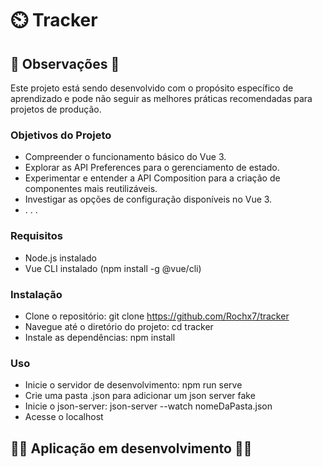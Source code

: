 # ⏲️ Tracker
## 🚨 Observações 🚨
Este projeto está sendo desenvolvido com o propósito específico de aprendizado e pode não seguir as melhores práticas recomendadas para projetos de produção.

### Objetivos do Projeto
- Compreender o funcionamento básico do Vue 3.
- Explorar as API Preferences para o gerenciamento de estado.
- Experimentar e entender a API Composition para a criação de componentes mais reutilizáveis.
- Investigar as opções de configuração disponíveis no Vue 3.
- . . . 

### Requisitos
- Node.js instalado
- Vue CLI instalado (npm install -g @vue/cli)

### Instalação
- Clone o repositório: git clone https://github.com/Rochx7/tracker
- Navegue até o diretório do projeto: cd tracker
- Instale as dependências: npm install

### Uso
- Inicie o servidor de desenvolvimento: npm run serve
- Crie uma pasta .json para adicionar um json server fake
- Inicie o json-server: json-server --watch nomeDaPasta.json
- Acesse o localhost


## 🚧🚨 Aplicação em desenvolvimento 🚨🚧
